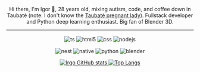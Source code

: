 <p align="center">
Hi there, I'm Igor 👋, 28 years old, mixing autism, code, and coffee down in Taubaté (note: I don't know the <a href = "https://en.wikipedia.org/wiki/Taubat%C3%A9_pregnancy_hoax" target="blank">Taubaté pregnant lady</a>). Fullstack developer and Python deep learning enthusiast. Big fan of Blender 3D.
</p>
<hr>
<a href= "" style="text-decoration: none;">
  <p align="center" >
    <img align="center" alt="ts" src="https://img.shields.io/badge/TScript-007ACC?style=for-the-badge&logo=typescript&logoColor=white" style="text-decoration: none;"/>
    <img align="center" alt="html5" src="https://img.shields.io/badge/HTML5-E34F26?style=for-the-badge&logo=html5&logoColor=white" style="text-decoration: none;"/>
    <img align="center" alt="css" src="https://img.shields.io/badge/CSS3-1572B6?style=for-the-badge&logo=css3&logoColor=white" style="text-decoration: none;"/>
    <img align="center" alt="nodejs" src="https://img.shields.io/badge/Node.js-43853D?style=for-the-badge&logo=node.js&logoColor=white" style="text-decoration: none;"/>
</p>
  <p align="center" >
    <img align="center" alt="nest" src="https://img.shields.io/badge/Nest.js-911?style=for-the-badge&logo=nestjs&logoColor=white" style="text-decoration: none;"/>
    <img align="center" alt="native" src="https://img.shields.io/badge/Native-17bef0?style=for-the-badge&logo=react&logoColor=white" style="text-decoration: none;"/>
    <img align="center" alt="python" src="https://img.shields.io/badge/Python-1c6696?style=for-the-badge&logo=python&logoColor=white" style="text-decoration: none;"/>
    <img align="center" alt="blender" src="https://img.shields.io/badge/Blender-f74215?style=for-the-badge&logo=blender&logoColor=white" style="text-decoration: none;"/>
</a>

</p>

<a  href="#">
<div align="center">
  
![Irgo GitHub stats](https://github-readme-stats.vercel.app/api?username=IRGO-CO&show_icons=true&theme=github_dark_dimmed&count_private=true&line_height=55&rank_icon=github)
![Top Langs](https://github-readme-stats.vercel.app/api/top-langs/?username=IRGO-CO&hide_progress=true&layout=pie&theme=github_dark_dimmed)  

</div>
</a>




